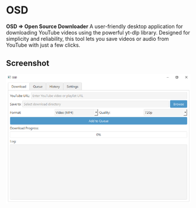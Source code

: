 # OSD
**OSD => Open Source Downloader**
A user-friendly desktop application for downloading YouTube videos using the powerful yt-dlp library. Designed for simplicity and reliability, this tool lets you save videos or audio from YouTube with just a few clicks.

## Screenshot
![image](./static/img/Screenshot%202025-04-26%20232911.png)


